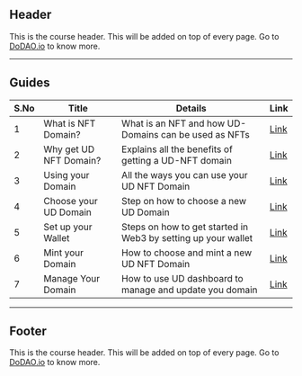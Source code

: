 ## Header
This is the course header. This will be added on top of every page. Go to [DoDAO.io](https://www.dodao.io) to know more.

---

## Guides

| S.No        | Title       |  Details  |  Link  |
| ----------- | ----------- |----------- | ----------- |
| 1      | What is NFT Domain? | What is an NFT and how UD-Domains can be used as NFTs  |  [Link](generated/markdown/what-is-nft-domain-unstoppable-academy.md) |
 | 2      | Why get UD NFT Domain? | Explains all the benefits of getting a UD-NFT domain |  [Link](generated/markdown/why-get-ud-nft-domain-unstoppable-academy.md) |
 | 3      | Using your Domain | All the ways you can use your UD NFT Domain |  [Link](generated/markdown/using-your-domain-unstoppable-academy.md) |
 | 4      | Choose your UD Domain | Step on how to choose a new UD Domain |  [Link](generated/markdown/choose-your-ud-domain-unstoppable-academy.md) |
 | 5      | Set up your Wallet | Steps on how to get started in Web3 by setting up your wallet |  [Link](generated/markdown/set-up-your-wallet-unstoppable-academy.md) |
 | 6      | Mint your Domain | How to choose and mint a new UD NFT Domain |  [Link](generated/markdown/mint-your-domain-unstoppable-academy.md) |
 | 7      | Manage Your Domain | How to use UD dashboard to manage and update you domain |  [Link](generated/markdown/manage-your-domain-unstoppable-academy.md) |

---
## Footer
This is the course header. This will be added on top of every page. Go to [DoDAO.io](https://www.dodao.io) to know more.
 